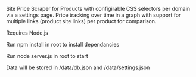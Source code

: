 Site Price Scraper for Products with configirable CSS selectors per domain via a settings page. Price tracking over time in a graph with support for multiple links (product site links) per product for comparison.

Requires Node.js

Run npm install in root to install dependancies

Run node server.js in root to start

Data will be stored in /data/db.json and /data/settings.json
